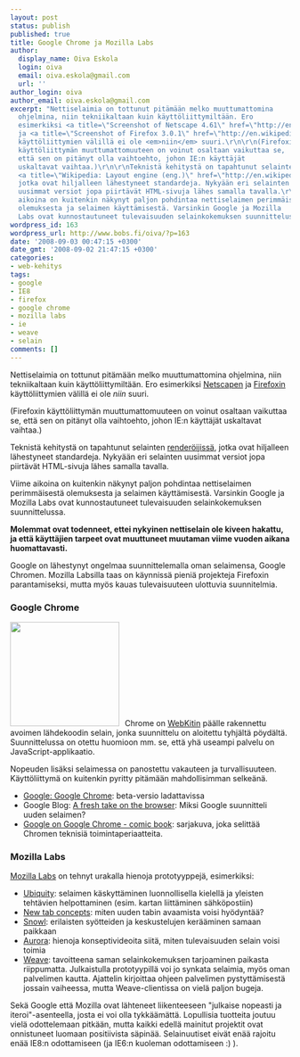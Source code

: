 ```yaml
---
layout: post
status: publish
published: true
title: Google Chrome ja Mozilla Labs
author:
  display_name: Oiva Eskola
  login: oiva
  email: oiva.eskola@gmail.com
  url: ''
author_login: oiva
author_email: oiva.eskola@gmail.com
excerpt: "Nettiselaimia on tottunut pitämään melko muuttumattomina
  ohjelmina, niin tekniikaltaan kuin käyttöliittymiltään. Ero
  esimerkiksi <a title=\"Screenshot of Netscape 4.61\" href=\"http://en.wikipedia.org/wiki/Image:OS2_Netscape_Communicator_4.61.png\">Netscapen</a>
  ja <a title=\"Screenshot of Firefox 3.0.1\" href=\"http://en.wikipedia.org/wiki/Image:Mozilla_Firefox_3.0.1_Fedora_enwiki.png\">Firefoxin</a>
  käyttöliittymien välillä ei ole <em>niin</em> suuri.\r\n\r\n(Firefoxin
  käyttöliittymän muuttumattomuuteen on voinut osaltaan vaikuttaa se,
  että sen on pitänyt olla vaihtoehto, johon IE:n käyttäjät
  uskaltavat vaihtaa.)\r\n\r\nTeknistä kehitystä on tapahtunut selainten
  <a title=\"Wikipedia: Layout engine (eng.)\" href=\"http://en.wikipedia.org/wiki/Layout_engine\">renderöijissä</a>,
  jotka ovat hiljalleen lähestyneet standardeja. Nykyään eri selainten
  uusimmat versiot jopa piirtävät HTML-sivuja lähes samalla tavalla.\r\n\r\nViime
  aikoina on kuitenkin näkynyt paljon pohdintaa nettiselaimen perimmäisestä
  olemuksesta ja selaimen käyttämisestä. Varsinkin Google ja Mozilla
  Labs ovat kunnostautuneet tulevaisuuden selainkokemuksen suunnittelussa.\r\n\r\n"
wordpress_id: 163
wordpress_url: http://www.bobs.fi/oiva/?p=163
date: '2008-09-03 00:47:15 +0300'
date_gmt: '2008-09-02 21:47:15 +0300'
categories:
- web-kehitys
tags:
- google
- IE8
- firefox
- google chrome
- mozilla labs
- ie
- weave
- selain
comments: []
---
```

<p>Nettiselaimia on tottunut pitämään melko muuttumattomina ohjelmina, niin tekniikaltaan kuin käyttöliittymiltään. Ero esimerkiksi <a title="Screenshot of Netscape 4.61" href="http://en.wikipedia.org/wiki/Image:OS2_Netscape_Communicator_4.61.png">Netscapen</a> ja <a title="Screenshot of Firefox 3.0.1" href="http://en.wikipedia.org/wiki/Image:Mozilla_Firefox_3.0.1_Fedora_enwiki.png">Firefoxin</a> käyttöliittymien välillä ei ole <em>niin</em> suuri.</p>
<p>(Firefoxin käyttöliittymän muuttumattomuuteen on voinut osaltaan vaikuttaa se, että sen on pitänyt olla vaihtoehto, johon IE:n käyttäjät uskaltavat vaihtaa.)</p>
<p>Teknistä kehitystä on tapahtunut selainten <a title="Wikipedia: Layout engine (eng.)" href="http://en.wikipedia.org/wiki/Layout_engine">renderöijissä</a>, jotka ovat hiljalleen lähestyneet standardeja. Nykyään eri selainten uusimmat versiot jopa piirtävät HTML-sivuja lähes samalla tavalla.</p>
<p>Viime aikoina on kuitenkin näkynyt paljon pohdintaa nettiselaimen perimmäisestä olemuksesta ja selaimen käyttämisestä. Varsinkin Google ja Mozilla Labs ovat kunnostautuneet tulevaisuuden selainkokemuksen suunnittelussa.</p>
<p><a id="more"></a><a id="more-163"></a></p>
<p><strong>Molemmat ovat todenneet, ettei nykyinen nettiselain ole kiveen hakattu, ja että käyttäjien tarpeet ovat muuttuneet muutaman viime vuoden aikana huomattavasti.</strong></p>
<p>Google on lähestynyt ongelmaa suunnittelemalla oman selaimensa, Google Chromen. Mozilla Labsilla taas on käynnissä pieniä projekteja Firefoxin parantamiseksi, mutta myös kauas tulevaisuuteen ulottuvia suunnitelmia.</p>
<h3>Google Chrome</h3>
<p><img class="size-medium wp-image-178 alignleft" style="margin-right: 10px;" title="google chrome logo" src="{{ site.baseurl }}/images/2008/09/googlechromelogo.png" alt="" width="196" height="187" />Chrome on <a title="Wikipedia: WebKit (eng.)" href="http://en.wikipedia.org/wiki/Webkit">WebKitin</a> päälle rakennettu avoimen lähdekoodin selain, jonka suunnittelu on aloitettu tyhjältä pöydältä. Suunnittelussa on otettu huomioon mm. se, että yhä useampi palvelu on JavaScript-applikaatio.</p>
<p>Nopeuden lisäksi selaimessa on panostettu vakauteen ja turvallisuuteen. Käyttöliittymä on kuitenkin pyritty pitämään mahdollisimman selkeänä.</p>
<ul>
<li><a href="http://www.google.com/chrome/intl/en/features.html">Google: Google Chrome</a>: beta-versio ladattavissa</li>
<li>Google Blog: <a href="http://googleblog.blogspot.com/2008/09/fresh-take-on-browser.html">A fresh take on the browser</a>: Miksi Google suunnitteli uuden selaimen?</li>
<li><a href="http://blogoscoped.com/google-chrome/">Google on Google Chrome - comic book</a>: sarjakuva, joka selittää Chromen teknisiä toimintaperiaatteita.</li>
</ul>
<h3>Mozilla Labs</h3>
<p><a title="Mozilla Labs blog" href="http://labs.mozilla.com/blog/">Mozilla Labs</a> on tehnyt urakalla hienoja prototyyppejä, esimerkiksi:</p>
<ul>
<li><a title="Mozilla Labs: Introducing Ubiquity" href="http://labs.mozilla.com/2008/08/introducing-ubiquity/">Ubiquity</a>: selaimen käskyttäminen luonnollisella kielellä ja yleisten tehtävien helpottaminen (esim. kartan liittäminen sähköpostiin)</li>
<li><a title="Mozilla Labs: New Tab Concepts" href="http://labs.mozilla.com/2008/08/new-tab-concepts/">New tab concepts</a>: miten uuden tabin avaamista voisi hyödyntää?</li>
<li><a title="Mozilla Labs: Introducing Snowl" href="http://labs.mozilla.com/2008/08/introducing-snowl/">Snowl</a>: erilaisten syötteiden ja keskustelujen kerääminen samaan paikkaan</li>
<li><a title="Adaptive Path: Aurora concept video" href="http://adaptivepath.com/aurora/">Aurora</a>: hienoja konseptivideoita siitä, miten tulevaisuuden selain voisi toimia</li>
<li><a title="Mozilla Labs: Weave" href="http://labs.mozilla.com/projects/weave/">Weave</a>: tavoitteena saman selainkokemuksen tarjoaminen paikasta riippumatta. Julkaistulla prototyypillä voi jo synkata selaimia, myös oman palvelimen kautta. Ajattelin kirjoittaa ohjeen palvelimen pystyttämisestä jossain vaiheessa, mutta Weave-clientissa on vielä paljon bugeja.</li>
</ul>
<p>Sekä Google että Mozilla ovat lähteneet liikenteeseen "julkaise nopeasti ja iteroi"-asenteella, josta ei voi olla tykkäämättä. Lopullisia tuotteita joutuu vielä odottelemaan pitkään, mutta kaikki edellä mainitut projektit ovat onnistuneet luomaan positiivista säpinää. Selainuutiset eivät enää rajoitu enää IE8:n odottamiseen (ja IE6:n kuoleman odottamiseen :) ).</p>
